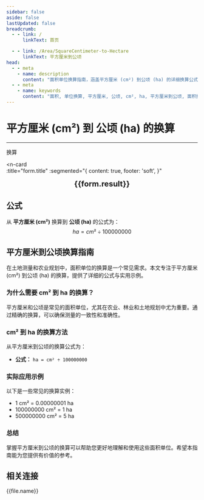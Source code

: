 ```yaml
---
sidebar: false
aside: false
lastUpdated: false
breadcrumb:
  - - link: /
      linkText: 首页

  - - link: /Area/SquareCentimeter-to-Hectare
      linkText: 平方厘米到公顷
head:
  - - meta
    - name: description
      content: "面积单位换算指南，涵盖平方厘米 (cm²) 到公顷 (ha) 的详细换算公式与说明。"
  - - meta
    - name: keywords
      content: "面积, 单位换算, 平方厘米, 公顷, cm², ha, 平方厘米到公顷, 面积换算指南, 平方厘米到公顷换算, 平方厘米转公顷, cm²到ha换算, 平方厘米公顷转换, 面积单位换算, 平方厘米换算公顷, 公顷平方厘米换算, cm²转ha, 平方厘米到公顷转换器, 面积换算工具, 平方厘米公顷计算, 公顷换算平方厘米, ha到cm²换算, 面积单位转换, 平方厘米公顷对照, 公顷平方厘米计算器, 面积换算公式, 平方厘米转换公顷, 公顷换算器, 平方厘米计算公顷, cm²公顷换算, 面积单位对照表, 平方厘米到公顷公式, 公顷面积换算, 平方厘米公顷转换工具, 面积换算计算器, cm²转换ha, 平方厘米公顷换算表"
---
```

# 平方厘米 (cm²) 到 公顷 (ha) 的换算
---
<script setup>
import { onMounted, reactive, inject, ref } from 'vue'
import { NButton, NForm, NFormItem, NInput, NInputNumber, NSelect, NCard, useMessage,NGrid ,NGi } from 'naive-ui'
import { defineClientComponent } from 'vitepress'
import { Area } from '../../files';
const seoKey = [
  '平方厘米到公顷换算',
  '平方厘米转公顷',
  'cm²到ha换算',
  '平方厘米公顷转换',
  '面积单位换算',
  '平方厘米换算公顷',
  '公顷平方厘米换算',
  'cm²转ha',
  '平方厘米到公顷转换器',
  '面积换算工具',
  '平方厘米公顷计算',
  '公顷换算平方厘米',
  'ha到cm²换算',
  '面积单位转换',
  '平方厘米公顷对照',
  '公顷平方厘米计算器',
  '面积换算公式',
  '平方厘米转换公顷',
  '公顷换算器',
  '平方厘米计算公顷',
  'cm²公顷换算',
  '面积单位对照表',
  '平方厘米到公顷公式',
  '公顷面积换算',
  '平方厘米公顷转换工具',
  '面积换算计算器',
  'cm²转换ha',
  '平方厘米公顷换算表'
]

const convert = inject('convert')

const form = reactive({
  number: null,
  result: '',
  title: '平方厘米 (cm²) 到 公顷 (ha) 的换算',
})

const convertHandler = () => {
  if (form.number !== null && !isNaN(form.number)) {
    const convertedValue = parseFloat(form.number) / 100000000
    form.result = `${form.number}cm² = ${convertedValue.toFixed(8)}ha`
  } else {
    form.result = '请输入有效的数值。'
  }
}
</script>

<n-form size="large" :model="form">
  <n-form-item label="平方厘米 (cm²)">
    <n-input-number v-model:value="form.number" placeholder="输入平方厘米" style="width: 100%" />
  </n-form-item>
  <n-form-item>
    <n-button type="info" @click="convertHandler" block>换算</n-button>
  </n-form-item>
</n-form>

<n-card  
  :title="form.title"
  :segmented="{
    content: true,
    footer: 'soft',
  }"
>
  <div  style="text-align:center;font-size:20px;">
    <strong>{{form.result}}</strong>
  </div>
    <template #footer>
    <div>
      <span v-for="item of seoKey">{{item}}，</span>
    </div>
  </template>
</n-card>

## 公式

从 **平方厘米 (cm²)** 换算到 **公顷 (ha)** 的公式为：
$$ ha = cm² \div 100000000 $$

## 平方厘米到公顷换算指南

在土地测量和农业规划中，面积单位的换算是一个常见需求。本文专注于平方厘米 (cm²) 到公顷 (ha) 的换算，提供了详细的公式与实用示例。

### 为什么需要 cm² 到 ha 的换算？

平方厘米和公顷是常见的面积单位，尤其在农业、林业和土地规划中尤为重要。通过精确的换算，可以确保测量的一致性和准确性。

### cm² 到 ha 的换算方法

从平方厘米到公顷的换算公式为：

- **公式：** `ha = cm² ÷ 100000000`

### 实际应用示例

以下是一些常见的换算实例：

- 1 cm² = 0.00000001 ha
- 100000000 cm² = 1 ha
- 500000000 cm² = 5 ha

### 总结

掌握平方厘米到公顷的换算可以帮助您更好地理解和使用这些面积单位。希望本指南能为您提供有价值的参考。

## 相关连接
<n-grid x-gap="12" :cols="2">
  <n-gi v-for="(file, index) in Area" :key="index">
    <n-button
      text
      tag="a"
      :href="file.path"
      type="info"
    >
      {{file.name}}
    </n-button>
  </n-gi>
</n-grid>